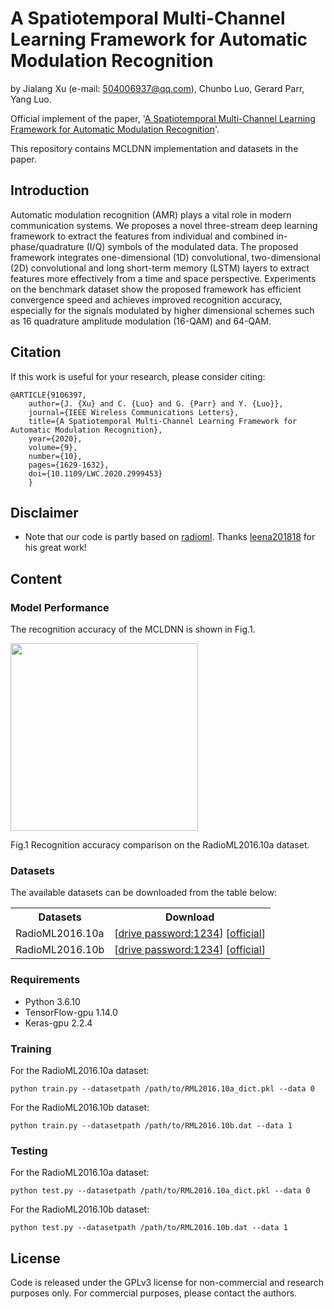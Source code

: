 # A Spatiotemporal Multi-Channel Learning Framework for Automatic Modulation Recognition
by Jialang Xu (e-mail: 504006937@qq.com), Chunbo Luo, Gerard Parr, Yang Luo.

Official implement of the paper, '[A Spatiotemporal Multi-Channel Learning Framework for Automatic Modulation Recognition](https://ieeexplore.ieee.org/document/9106397)'.

This repository contains MCLDNN implementation and datasets in the paper.

## Introduction
Automatic modulation recognition (AMR) plays a vital role in modern communication systems. We proposes a novel three-stream deep learning framework to extract the features from individual and combined in-phase/quadrature (I/Q) symbols of the modulated data. The proposed framework integrates one-dimensional (1D) convolutional, two-dimensional (2D) convolutional and long short-term memory (LSTM) layers to extract features more effectively from a time and space perspective. Experiments on the benchmark dataset show the proposed framework has efficient convergence speed and achieves improved recognition accuracy, especially for the signals modulated by higher dimensional schemes such as 16 quadrature amplitude modulation (16-QAM) and 64-QAM.

## Citation
If this work is useful for your research, please consider citing:
```
@ARTICLE{9106397,
	author={J. {Xu} and C. {Luo} and G. {Parr} and Y. {Luo}},
	journal={IEEE Wireless Communications Letters}, 
	title={A Spatiotemporal Multi-Channel Learning Framework for Automatic Modulation Recognition}, 
	year={2020},
	volume={9},
	number={10},
	pages={1629-1632},
	doi={10.1109/LWC.2020.2999453}
	}
```

## Disclaimer
- Note that our code is partly based on [radioml](https://github.com/leena201818/radioml). Thanks [leena201818](https://github.com/leena201818) for his great work!

## Content
### Model Performance
The recognition accuracy of the MCLDNN is shown in Fig.1. 

<img src="https://github.com/wzjialang/MCLDNN/blob/master/figure/Acc.png" height="300"/>

Fig.1 Recognition accuracy comparison on the RadioML2016.10a dataset.

### Datasets
The available datasets can be downloaded from the table below:
<table>
	<tr>
	    <th>Datasets</th>
	    <th>Download</th>
	</tr>
    <tr>
	    <td>RadioML2016.10a</td>
        <td>[<a href="https://pan.baidu.com/s/1VE2w7of0FW__EgMm3RreoA" target="_blank">drive password:1234</a>] [<a href="https://www.deepsig.ai/datasets" target="_blank">official</a>] </td>
	</tr>
	    <td>RadioML2016.10b</td>
        <td>[<a href="https://pan.baidu.com/s/1VE2w7of0FW__EgMm3RreoA" target="_blank">drive password:1234</a>] [<a href="https://www.deepsig.ai/datasets" target="_blank">official</a>]</td>
    </tr>
</table> 

### Requirements
- Python 3.6.10
- TensorFlow-gpu 1.14.0
- Keras-gpu 2.2.4

### Training
For the RadioML2016.10a dataset:
```
python train.py --datasetpath /path/to/RML2016.10a_dict.pkl --data 0
```

For the RadioML2016.10b dataset:
```
python train.py --datasetpath /path/to/RML2016.10b.dat --data 1
```

### Testing
For the RadioML2016.10a dataset:
```
python test.py --datasetpath /path/to/RML2016.10a_dict.pkl --data 0
```

For the RadioML2016.10b dataset:
```
python test.py --datasetpath /path/to/RML2016.10b.dat --data 1
```


## License
Code is released under the GPLv3 license for non-commercial and research purposes only. For commercial purposes, please contact the authors.
